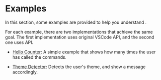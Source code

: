 # Examples

In this section, some examples are provided to help you understand <ReactiveVscode />.

For each example, there are two implementations that achieve the same goal. The first implementation  uses original VSCode API, and the second one uses <ReactiveVscode /> API.

- [Hello Counter](./hello-counter/index.md): A simple example that shows how many times the user has called the commands.

- [Theme Detector](./theme-detector/index.md): Detects the user's theme, and show a message accordingly.

